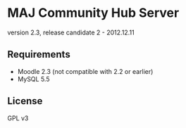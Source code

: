 MAJ Community Hub Server
========================

version 2.3, release candidate 2 - 2012.12.11


Requirements
------------

* Moodle 2.3 (not compatible with 2.2 or earlier)
* MySQL 5.5


License
-------

GPL v3
